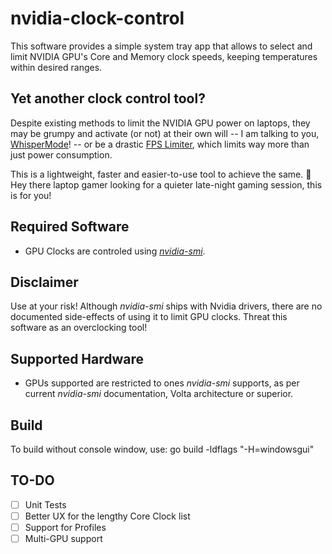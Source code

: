 # nvidia-clock-control

This software provides a simple system tray app that allows to select and limit NVIDIA GPU's Core and Memory clock speeds, keeping temperatures within desired ranges.  

## Yet another clock control tool?
Despite existing methods to limit the NVIDIA GPU power on laptops, they may be grumpy and activate (or not) at their own will -- I am talking to you, [WhisperMode](https://www.nvidia.com/en-us/geforce/technologies/whisper-mode/)! -- or be a drastic [FPS Limiter](https://steamcommunity.com/sharedfiles/filedetails/?id=2950123288), which limits way more than just power consumption. 

This is a lightweight, faster and easier-to-use tool to achieve the same. 
👋 Hey there laptop gamer looking for a quieter late-night gaming session, this is for you!

## Required Software
* GPU Clocks are controled using [_nvidia-smi_](https://developer.nvidia.com/system-management-interface).

## Disclaimer
Use at your risk! Although _nvidia-smi_ ships with Nvidia drivers, there are no documented side-effects of using it to limit GPU clocks. Threat this software as an overclocking tool!

## Supported Hardware
* GPUs supported are restricted to ones _nvidia-smi_ supports, as per current _nvidia-smi_ documentation, Volta architecture or superior.

## Build
To build without console window, use:
go build -ldflags "-H=windowsgui"

## TO-DO
- [ ] Unit Tests
- [ ] Better UX for the lengthy Core Clock list
- [ ] Support for Profiles
- [ ] Multi-GPU support
